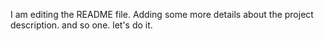 I am editing the README file. Adding some more details about the project description. and so one.
let's do it.

